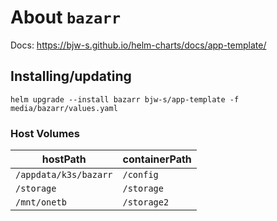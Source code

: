 About `bazarr`
===
Docs: https://bjw-s.github.io/helm-charts/docs/app-template/


Installing/updating
---

```shell
helm upgrade --install bazarr bjw-s/app-template -f media/bazarr/values.yaml
```

### Host Volumes

| hostPath              | containerPath |
|-----------------------|---------------|
| `/appdata/k3s/bazarr` | `/config`     |
| `/storage`            | `/storage`    |
| `/mnt/onetb`          | `/storage2`   |
